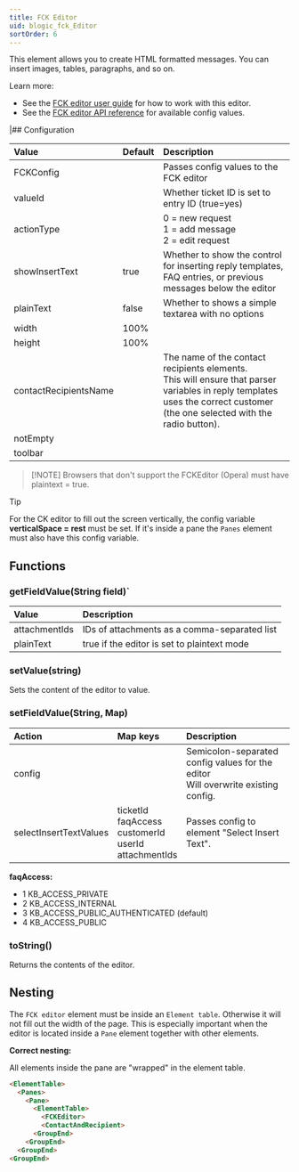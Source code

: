 ```yaml
---
title: FCK Editor
uid: blogic_fck_Editor
sortOrder: 6
---
```


This element allows you to create HTML formatted messages. You can insert images, tables, paragraphs, and so on.

Learn more:

* See the [FCK editor user guide](http://docs.fckeditor.net/FCKeditor_2.x/Users_Guide) for how to work with this editor.
* See the [FCK editor API reference](http://docs.fckeditor.net/FCKeditor\_2.x/Developers\_Guide/Configuration/Configuration\_Options) for available config values.

|## Configuration

| Value             | Default | Description                                     |
|:------------------|:--------|:------------------------------------------------|
| FCKConfig         |         | Passes config values to the FCK editor          |
| valueId           |         | Whether ticket ID is set to entry ID (true=yes) |
| actionType        |         | 0 = new request<br/>1 = add message<br/> 2 = edit request |
| showInsertText    | true    | Whether to show the control for inserting reply templates, FAQ entries, or previous messages below the editor |
| plainText         | false   | Whether to shows a simple textarea with no options |
| width             | 100%    |                                                 |
| height            | 100%    |                                                 |
| contactRecipientsName |     | The name of the contact recipients elements.<br/>This will ensure that parser variables in reply templates uses the correct customer (the one selected with the radio button). |
| notEmpty          |         |                                                 |
| toolbar           |         |                                                 |

> [!NOTE] Browsers that don't support the FCKEditor (Opera) must have plaintext = true.

> [!TIP]
> For the CK editor to fill out the screen vertically, the config variable **verticalSpace = rest** must be set. If it's inside a pane the `Panes` element must also have this config variable.

## Functions

### getFieldValue(String field)`

| Value         | Description                                  |
|:--------------|:---------------------------------------------|
| attachmentIds | IDs of attachments as a comma-separated list |
| plainText     | true if the editor is set to plaintext mode  |

### setValue(string)

Sets the content of the editor to value.

### setFieldValue(String, Map)

| Action                 | Map keys               | Description   |
|:-----------------------|:-----------------------|:--------------|
| config                 |                        | Semicolon-separated config values for the editor<br/>Will overwrite existing config.|
| selectInsertTextValues | ticketId<br/>faqAccess<br/>customerId<br/>userId<br/>attachmentIds | Passes config to element "Select Insert Text". |

**faqAccess:**

* 1 KB_ACCESS_PRIVATE
* 2 KB_ACCESS_INTERNAL
* 3 KB_ACCESS_PUBLIC_AUTHENTICATED (default)
* 4 KB_ACCESS_PUBLIC

### toString()

Returns the contents of the editor.

## Nesting

The `FCK editor` element must be inside an `Element table`. Otherwise it will not fill out the width of the page. This is especially important when the editor is located inside a `Pane` element together with other elements.

**Correct nesting:**

All elements inside the pane are "wrapped" in the element table.

```html
<ElementTable>
  <Panes>
    <Pane>
      <ElementTable>
        <FCKEditor>
        <ContactAndRecipient>
      <GroupEnd>
    <GroupEnd>
  <GroupEnd>
<GroupEnd>
```
